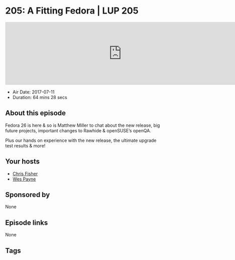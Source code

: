 # 205: A Fitting Fedora | LUP 205

<iframe src="https://player.fireside.fm/v2/RUkczH-V+IGx9soe5?theme=dark" width="740" height="200" frameborder="0" scrolling="no"></iframe>

* Air Date: 2017-07-11
* Duration: 64 mins 28 secs

## About this episode

Fedora 26 is here & so is Matthew Miller to chat about the new release, big future projects, important changes to Rawhide & openSUSE’s openQA.

Plus our hands on experience with the new release, the ultimate upgrade test results & more!

## Your hosts
* [Chris Fisher](https://linuxunplugged.com/hosts/chrislas)
* [Wes Payne](https://linuxunplugged.com/hosts/wes)

## Sponsored by

None



## Episode links

None



## Tags

